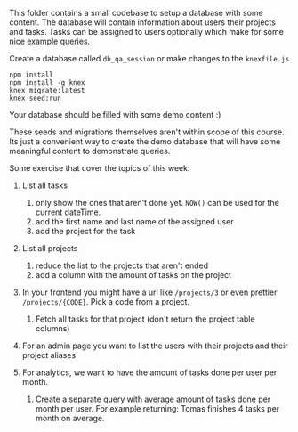 This folder contains a small codebase to setup a database with some content.
The database will contain information about users their projects and tasks.
Tasks can be assigned to users optionally which make for some nice example queries.

Create a database called `db_qa_session` or make changes to the `knexfile.js`

```
npm install
npm install -g knex 
knex migrate:latest
knex seed:run
```

Your database should be filled with some demo content :)

These seeds and migrations themselves aren't within scope of this course.
Its just a convenient way to create the demo database that will have some meaningful content to demonstrate queries.

Some exercise that cover the topics of this week:

1. List all tasks 
    1. only show the ones that aren't done yet.
       `NOW()` can be used for the current dateTime.
    2. add the first name and last name of the assigned user
    3. add the project for the task

2. List all projects
    1. reduce the list to the projects that aren't ended
    2. add a column with the amount of tasks on the project

3. In your frontend you might have a url like `/projects/3` or even prettier `/projects/{CODE}`.
   Pick a code from a project.
    1. Fetch all tasks for that project (don't return the project table columns)

4. For an admin page you want to list the users with their projects and their project aliases

5. For analytics, we want to have the amount of tasks done per user per month.
   1. Create a separate query with average amount of tasks done per month per user.
      For example returning: Tomas finishes 4 tasks per month on average.
